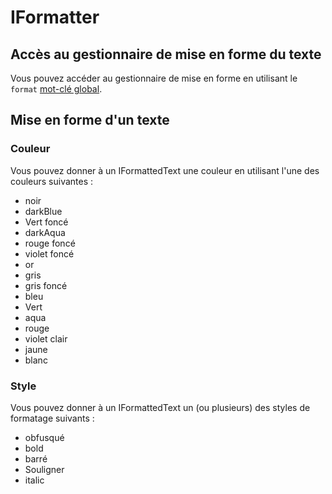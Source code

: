 # IFormatter

## Accès au gestionnaire de mise en forme du texte

Vous pouvez accéder au gestionnaire de mise en forme en utilisant le `format` [mot-clé global](/Vanilla/Global_Functions/).

## Mise en forme d'un texte

### Couleur

Vous pouvez donner à un IFormattedText une couleur en utilisant l'une des couleurs suivantes :

- noir
- darkBlue
- Vert foncé
- darkAqua
- rouge foncé
- violet foncé
- or
- gris
- gris foncé
- bleu
- Vert
- aqua
- rouge
- violet clair
- jaune
- blanc

### Style

Vous pouvez donner à un IFormattedText un (ou plusieurs) des styles de formatage suivants :

- obfusqué
- bold
- barré
- Souligner
- italic